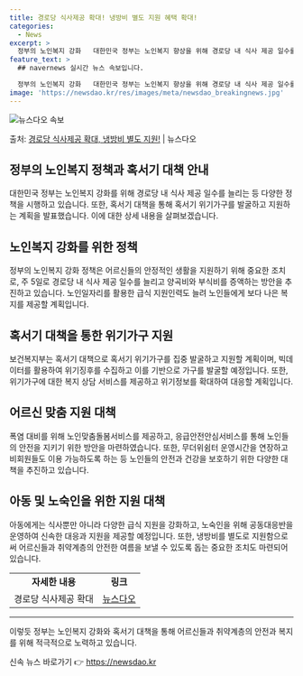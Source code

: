 ```yaml
---
title: 경로당 식사제공 확대! 냉방비 별도 지원 혜택 확대!
categories:
  - News
excerpt: >
  정부의 노인복지 강화   대한민국 정부는 노인복지 향상을 위해 경로당 내 식사 제공 일수를 주 3.4일에서 …
feature_text: >
  ## navernews 실시간 뉴스 속보입니다.

  정부의 노인복지 강화   대한민국 정부는 노인복지 향상을 위해 경로당 내 식사 제공 일수를 주 3.4일에서 …
image: 'https://newsdao.kr/res/images/meta/newsdao_breakingnews.jpg'
---
```


![뉴스다오 속보](https://newsdao.kr/res/images/meta/newsdao_breakingnews.jpg)

<p>출처: <a href="https://newsdao.kr/3986" rel="dofollow">경로당 식사제공 확대, 냉방비 별도 지원!</a> | 뉴스다오</p>

<h2 data-ke-size="size26">정부의 노인복지 정책과 혹서기 대책 안내</h2>
<p data-ke-size="size16">대한민국 정부는 노인복지 강화를 위해 경로당 내 식사 제공 일수를 늘리는 등 다양한 정책을 시행하고 있습니다. 또한, 혹서기 대책을 통해 혹서기 위기가구를 발굴하고 지원하는 계획을 발표했습니다. 이에 대한 상세 내용을 살펴보겠습니다.</p>

<h2 data-ke-size="size24">노인복지 강화를 위한 정책</h2>
<p data-ke-size="size16">정부의 노인복지 강화 정책은 어르신들의 안정적인 생활을 지원하기 위해 중요한 조치로, 주 5일로 경로당 내 식사 제공 일수를 늘리고 양곡비와 부식비를 증액하는 방안을 추진하고 있습니다. 노인일자리를 활용한 급식 지원인력도 늘려 노인들에게 보다 나은 복지를 제공할 계획입니다.</p>

<h2 data-ke-size="size24">혹서기 대책을 통한 위기가구 지원</h2>
<p data-ke-size="size16">보건복지부는 혹서기 대책으로 혹서기 위기가구를 집중 발굴하고 지원할 계획이며, 빅데이터를 활용하여 위기징후를 수집하고 이를 기반으로 가구를 발굴할 예정입니다. 또한, 위기가구에 대한 복지 상담 서비스를 제공하고 위기정보를 확대하여 대응할 계획입니다.</p>

<h2 data-ke-size="size24">어르신 맞춤 지원 대책</h2>
<p data-ke-size="size16">폭염 대비를 위해 노인맞춤돌봄서비스를 제공하고, 응급안전안심서비스를 통해 노인들의 안전을 지키기 위한 방안을 마련하였습니다. 또한, 무더위쉼터 운영시간을 연장하고 비회원들도 이용 가능하도록 하는 등 노인들의 안전과 건강을 보호하기 위한 다양한 대책을 추진하고 있습니다.</p>

<h2 data-ke-size="size24">아동 및 노숙인을 위한 지원 대책</h2>
<p data-ke-size="size16">아동에게는 식사뿐만 아니라 다양한 급식 지원을 강화하고, 노숙인을 위해 공동대응반을 운영하여 신속한 대응과 지원을 제공할 예정입니다. 또한, 냉방비를 별도로 지원함으로써 어르신들과 취약계층의 안전한 여름을 보낼 수 있도록 돕는 중요한 조치도 마련되어 있습니다.</p>

<table>
	<tbody>
		<tr>
			<td style="text-align: center; height: 17px;"><b>자세한 내용</b></td>
			<td style="text-align: center; height: 17px;"><b>링크</b></td>
		</tr>
		<tr>
			<td style="text-align: center; height: 17px;">경로당 식사제공 확대</td>
			<td style="text-align: center; height: 17px;"><a href="https://newsdao.kr/3986">뉴스다오</a></td>
		</tr>
	</tbody>
</table>
<hr>
<p data-ke-size="size16">이렇듯 정부는 노인복지 강화와 혹서기 대책을 통해 어르신들과 취약계층의 안전과 복지를 위해 적극적으로 노력하고 있습니다.</p> 

신속 뉴스 바로가기 👉 <a href="https://newsdao.kr" rel="dofollow">https://newsdao.kr</a>


